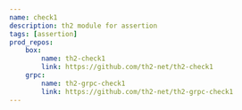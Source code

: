 ```yaml
---
name: check1
description: th2 module for assertion
tags: [assertion]
prod_repos:
    box: 
        name: th2-check1
        link: https://github.com/th2-net/th2-check1
    grpc: 
        name: th2-grpc-check1
        link: https://github.com/th2-net/th2-grpc-check1
---
```

